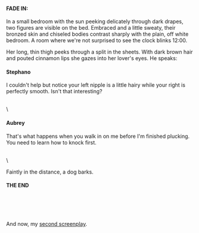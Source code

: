 #### FADE IN:

In a small bedroom with the sun peeking delicately through dark drapes,
two figures are visible on the bed. Embraced and a little sweaty, their
bronzed skin and chiseled bodies contrast sharply with the plain, off
white bedroom. A room where we're not surprised to see the clock blinks
12:00.

Her long, thin thigh peeks through a split in the sheets. With dark
brown hair and pouted cinnamon lips she gazes into her lover's eyes. He
speaks:

#### Stephano

I couldn't help but notice your left nipple is a little hairy while your
right is perfectly smooth. Isn't that interesting?

\
 \

#### Aubrey

That's what happens when you walk in on me before I'm finished plucking.
You need to learn how to knock first.

\
 \

Faintly in the distance, a dog barks.

#### THE END

\
 \
 \
 \
 And now, my [second screenplay](mySecondScreenplay.html).
